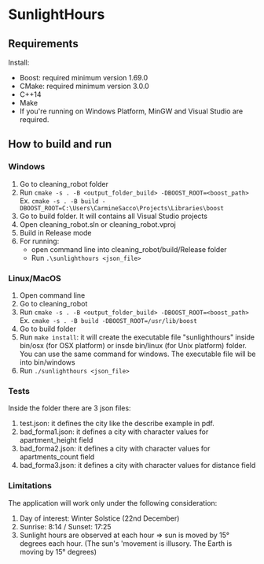 # SunlightHours

## Requirements
Install:
* Boost: required minimum version 1.69.0
* CMake: required minimum version 3.0.0
* C++14
* Make
* If you're running on Windows Platform, MinGW  and Visual Studio are required.

## How to build and run

### Windows 
1. Go to cleaning_robot folder
2. Run `cmake -s . -B <output_folder_build> -DBOOST_ROOT=<boost_path>` Ex. `cmake -s . -B build -DBOOST_ROOT=C:\Users\CarmineSacco\Projects\Libraries\boost ` 
3. Go to build folder. It will contains all Visual Studio projects 
4. Open cleaning_robot.sln or cleaning_robot.vproj
5. Build in Release mode
6. For running:
   * open command line into cleaning_robot/build/Release folder 
   * Run `.\sunlighthours <json_file>`

### Linux/MacOS
1. Open command line
2. Go to cleaning_robot
3. Run `cmake -s . -B <output_folder_build> -DBOOST_ROOT=<boost_path>` Ex. `cmake -s . -B build -DBOOST_ROOT=/usr/lib/boost `
4. Go to build folder
5. Run `make install`: it will create the executable file "sunlighthours" inside bin/osx (for OSX platform) or insde bin/linux (for Unix platform) folder. You can use the same command for windows. The executable file will be into bin/windows
6. Run `./sunlighthours <json_file>`

### Tests

Inside the folder there are 3 json files:

1. test.json: it defines the city like the describe example in pdf.
2. bad_forma1.json: it defines a city with character values for apartment_height field
3. bad_forma2.json: it defines a city with character values for apartments_count field
4. bad_forma3.json: it defines a city with character values for distance field

### Limitations

The application will work only under the following consideration:

1. Day of interest: Winter Solstice (22nd December)
2. Sunrise: 8:14 / Sunset: 17:25
3. Sunlight hours are observed at each hour => sun is moved by 15° degrees each hour. (The sun's 'movement is illusory. The Earth is moving by 15° degrees)
